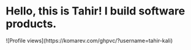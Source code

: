 <h1> Hello, this is Tahir! I build software products. </h1>
![Profile views](https://komarev.com/ghpvc/?username=tahir-kali)

